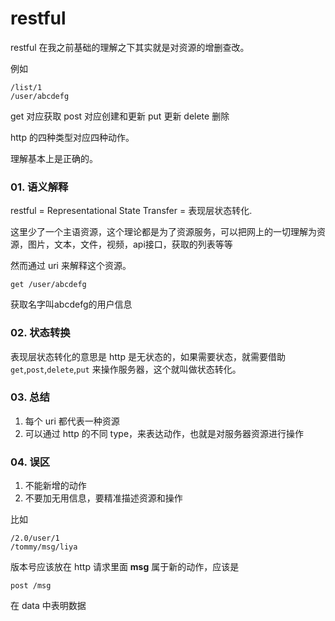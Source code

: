 # restful

restful 在我之前基础的理解之下其实就是对资源的增删查改。

例如

```
/list/1
/user/abcdefg
```

get 对应获取
post 对应创建和更新
put 更新
delete 删除

http 的四种类型对应四种动作。

理解基本上是正确的。

### 01. 语义解释

restful = Representational State Transfer = 表现层状态转化.

这里少了一个主语资源，这个理论都是为了资源服务，可以把网上的一切理解为资源，图片，文本，文件，视频，api接口，获取的列表等等

然而通过 uri 来解释这个资源。

```
get /user/abcdefg
```

获取名字叫abcdefg的用户信息

### 02. 状态转换

表现层状态转化的意思是 http 是无状态的，如果需要状态，就需要借助 `get`,`post`,`delete`,`put` 来操作服务器，这个就叫做状态转化。

### 03. 总结

1. 每个 uri 都代表一种资源
2. 可以通过 http 的不同 type，来表达动作，也就是对服务器资源进行操作

### 04. 误区

1. 不能新增的动作
2. 不要加无用信息，要精准描述资源和操作

比如

```
/2.0/user/1
/tommy/msg/liya
```

版本号应该放在 http 请求里面
**msg** 属于新的动作，应该是

```
post /msg
```

在 data 中表明数据
